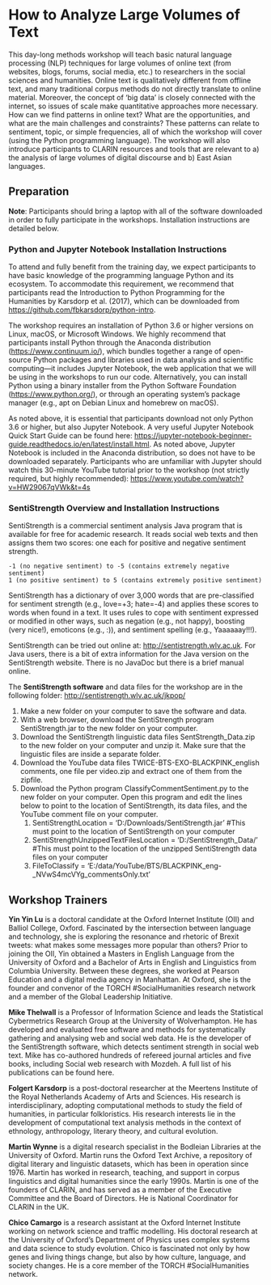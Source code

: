 # How to Analyze Large Volumes of Text

This day-long methods workshop will teach basic natural language processing (NLP) techniques for large volumes of online text (from websites, blogs, forums, social media, etc.) to researchers in the social sciences and humanities. Online text is qualitatively different from offline text, and many traditional corpus methods do not directly translate to online material. Moreover, the concept of ‘big data’ is closely connected with the internet, so issues of scale make quantitative approaches more necessary. How can we find patterns in online text? What are the opportunities, and what are the main challenges and constraints? These patterns can relate to sentiment, topic, or simple frequencies, all of which the workshop will cover (using the Python programming language). The workshop will also introduce participants to CLARIN resources and tools that are relevant to a) the analysis of large volumes of digital discourse and b) East Asian languages.


## Preparation

**Note**: Participants should bring a laptop with all of the software downloaded in order to fully participate in the workshops. Installation instructions are detailed below.

### Python and Jupyter Notebook Installation Instructions
To attend and fully benefit from the training day, we expect participants to have basic knowledge of the programming language Python and its ecosystem. To accommodate this requirement, we recommend that participants read the Introduction to Python Programming for the Humanities by Karsdorp et al. (2017), which can be downloaded from https://github.com/fbkarsdorp/python-intro.

The workshop requires an installation of Python 3.6 or higher versions on Linux, macOS, or Microsoft Windows. We highly recommend that participants install Python through the Anaconda distribution (https://www.continuum.io/), which bundles together a range of open-source Python packages and libraries used in data analysis and scientific computing—it includes Jupyter Notebook, the web application that we will be using in the workshops to run our code. Alternatively, you can install Python using a binary installer from the Python Software Foundation (https://www.python.org/), or through an operating system’s package manager (e.g., apt on Debian Linux and homebrew on macOS).

As noted above, it is essential that participants download not only Python 3.6 or higher, but also Jupyter Notebook. A very useful Jupyter Notebook Quick Start Guide can be found here: https://jupyter-notebook-beginner-guide.readthedocs.io/en/latest/install.html. As noted above, Jupyter Notebook is included in the Anaconda distribution, so does not have to be downloaded separately. Participants who are unfamiliar with Jupyter should watch this 30-minute YouTube tutorial prior to the workshop (not strictly required, but highly recommended): https://www.youtube.com/watch?v=HW29067qVWk&t=4s 

### SentiStrength Overview and Installation Instructions

SentiStrength is a commercial sentiment analysis Java program that is available for free for academic research. It reads social web texts and then assigns them two scores: one each for positive and negative sentiment strength.

    -1 (no negative sentiment) to -5 (contains extremely negative sentiment)
    1 (no positive sentiment) to 5 (contains extremely positive sentiment)

SentiStrength has a dictionary of over 3,000 words that are pre-classified for sentiment strength (e.g., love=+3; hate=-4) and applies these scores to words when found in a text. It uses rules to cope with sentiment expressed or modified in other ways, such as negation (e.g., not happy), boosting (very nice!), emoticons (e.g., :)), and sentiment spelling (e.g., Yaaaaaay!!!).

SentiStrength can be tried out online at: http://sentistrength.wlv.ac.uk. For Java users, there is a bit of extra information for the Java version on the SentiStrength website. There is no JavaDoc but there is a brief manual online.

The **SentiStrength software** and data files for the workshop are in the following folder: http://sentistrength.wlv.ac.uk/jkpop/
1.	Make a new folder on your computer to save the software and data.
2.	With a web browser, download the SentiStrength program SentiStrength.jar to the new folder on your computer.
3.	Download the SentiStrength linguistic data files SentStrength_Data.zip to the new folder on your computer and unzip it. Make sure that the linguistic files are inside a separate folder.
4.	Download the YouTube data files TWICE-BTS-EXO-BLACKPINK_english comments, one file per video.zip and extract one of them from the zipfile.
5.	Download the Python program ClassifyCommentSentiment.py to the new folder on your computer. Open this program and edit the lines below to point to the location of SentiStrength, its data files, and the YouTube comment file on your computer.
    1.	SentiStrengthLocation = ‘D:/Downloads/SentiStrength.jar’ #This must point to the location of SentiStrength on your computer
    2.	SentiStrengthUnzippedTextFilesLocation = ‘D:/SentiStrength_Data/’ #This must point to the location of the unzipped SentiStrength data files on your computer
    3.	FileToClassify = ‘E:/data/YouTube/BTS/BLACKPINK_eng-_NVwS4mcVYg_commentsOnly.txt’


## Workshop Trainers

**Yin Yin Lu** is a doctoral candidate at the Oxford Internet Institute (OII) and Balliol College, Oxford. Fascinated by the intersection between language and technology, she is exploring the resonance and rhetoric of Brexit tweets: what makes some messages more popular than others? Prior to joining the OII, Yin obtained a Masters in English Language from the University of Oxford and a Bachelor of Arts in English and Linguistics from Columbia University. Between these degrees, she worked at Pearson Education and a digital media agency in Manhattan. At Oxford, she is the founder and convenor of the TORCH #SocialHumanities research network and a member of the Global Leadership Initiative.

**Mike Thelwall** is a Professor of Information Science and leads the Statistical Cybermetrics Research Group at the University of Wolverhampton. He has developed and evaluated free software and methods for systematically gathering and analysing web and social web data. He is the developer of the SentiStrength software, which detects sentiment strength in social web text. Mike has co-authored hundreds of refereed journal articles and five books, including Social web research with Mozdeh. A full list of his publications can be found here.

**Folgert Karsdorp** is a post-doctoral researcher at the Meertens Institute of the Royal Netherlands Academy of Arts and Sciences. His research is interdisciplinary, adopting computational methods to study the field of humanities, in particular folkloristics. His research interests lie in the development of computational text analysis methods in the context of ethnology, anthropology, literary theory, and cultural evolution.

**Martin Wynne** is a digital research specialist in the Bodleian Libraries at the University of Oxford. Martin runs the Oxford Text Archive, a repository of digital literary and linguistic datasets, which has been in operation since 1976. Martin has worked in research, teaching, and support in corpus linguistics and digital humanities since the early 1990s. Martin is one of the founders of CLARIN, and has served as a member of the Executive Committee and the Board of Directors. He is National Coordinator for CLARIN in the UK.

**Chico Camargo** is a research assistant at the Oxford Internet Institute working on network science and traffic modelling. His doctoral research at the University of Oxford’s Department of Physics uses complex systems and data science to study evolution. Chico is fascinated not only by how genes and living things change, but also by how culture, language, and society changes. He is a core member of the TORCH #SocialHumanities network.

